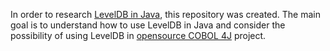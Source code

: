 In order to  research [LevelDB in Java](https://github.com/dain/leveldb), this repository was created. The main goal is to understand how to use LevelDB in Java and consider the possibility of using LevelDB in [opensource COBOL 4J](https://github.com/opensourcecobol/opensourcecobol4j) project.